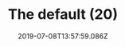 ---
title: The default (20)
date: 2019-07-08T13:57:59.086Z
year: 2019
dateCreated: 2019-01-01
tags:
  - painting
  - theDefault
coverImage: /images/uploads/iriee_zamble-the_default-20.jpg
material: Acrylic on canvas
dimensions: 50 x 35 cm
---